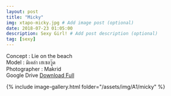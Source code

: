 ```yaml
---
layout: post
title: "Micky"
img: xtapo-micky.jpg # Add image post (optional)
date: 2018-07-23 01:05:00
description: Sexy Girl! # Add post description (optional)
tag: [sexy]
---
```

Concept : Lie on the beach  
Model : มิเคล่า เฮเซลวู๊ด  
Photographer : Makrid  
Google Drive [Download Full](http://gestyy.com/e0KwKi)                        

{% include image-gallery.html folder="/assets/img/A1/micky" %}
